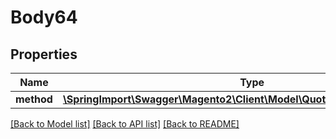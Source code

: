 # Body64

## Properties
Name | Type | Description | Notes
------------ | ------------- | ------------- | -------------
**method** | [**\SpringImport\Swagger\Magento2\Client\Model\QuoteDataPaymentInterface**](QuoteDataPaymentInterface.md) |  | 

[[Back to Model list]](../README.md#documentation-for-models) [[Back to API list]](../README.md#documentation-for-api-endpoints) [[Back to README]](../README.md)


